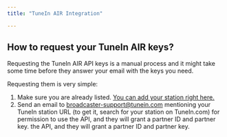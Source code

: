 ```yaml
---
title: "TuneIn AIR Integration"

---
```


## How to request your TuneIn AIR keys?

Requesting the TuneIn AIR API keys is a manual process and it might take some time before they answer your email with the keys you need.

Requesting them is very simple:
1. Make sure you are already listed. [You can add your station right here.](http://tunein.com/syndication/new/?IsBroadcaster=true)
2. Send an email to broadcaster-support@tunein.com mentioning your TuneIn station URL (to get it, search for your station on TuneIn.com) for permission to use the API, and they will grant a partner ID and partner key.
the API, and they will grant a partner ID and partner key.
